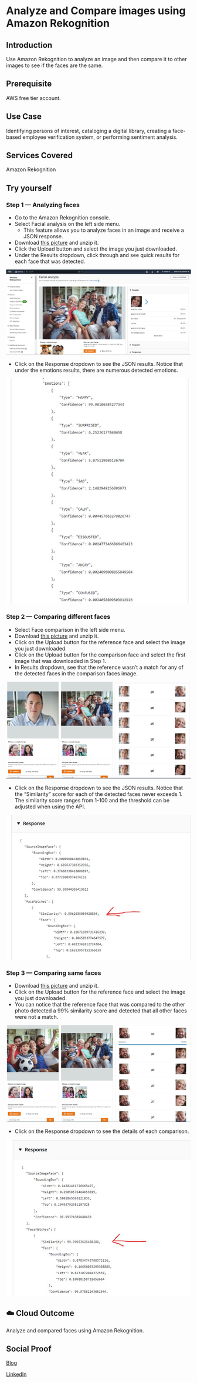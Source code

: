 # Analyze and Compare images using Amazon Rekognition

## Introduction

Use Amazon Rekognition to analyze an image and then compare it to other images to see if the faces are the same.

## Prerequisite

AWS free tier account.

## Use Case

Identifying persons of interest, cataloging a digital library, creating a face-based employee verification system, or performing sentiment analysis.

## Services Covered

Amazon Rekognition

## Try yourself

### Step 1 — Analyzing faces
- Go to the Amazon Rekognition console.
- Select Facial analysis on the left side menu. 
    - This feature allows you to analyze faces in an image and receive a JSON response.
- Download [this picture](https://downgit.github.io/#/home?url=https://github.com/aaditunni/100DaysOfCloud/blob/main/Journey/030/pic1.jpg) and unzip it.
- Click the Upload button and select the image you just downloaded.
- Under the Results dropdown, click through and see quick results for each face that was detected.

![Screenshot](https://github.com/aaditunni/100DaysOfCloud/blob/main/Journey/030/day30.1.JPG)

- Click on the Response dropdown to see the JSON results. Notice that under the emotions results, there are numerous detected emotions.

![Screenshot](https://github.com/aaditunni/100DaysOfCloud/blob/main/Journey/030/day30.2.JPG)

### Step 2 — Comparing different faces
- Select Face comparison in the left side menu.
- Download [this picture](https://downgit.github.io/#/home?url=https://github.com/aaditunni/100DaysOfCloud/blob/main/Journey/030/pic2.jpg) and unzip it.
- Click on the Upload button for the reference face and select the image you just downloaded.
- Click on the Upload button for the comparison face and select the first image that was downloaded in Step 1.
- In Results dropdown,  see that the reference wasn’t a match for any of the detected faces in the comparison faces image.

![Screenshot](https://github.com/aaditunni/100DaysOfCloud/blob/main/Journey/030/day30.3.JPG)

- Click on the Response dropdown to see the JSON results. Notice that the “Similarity” score for each of the detected faces never exceeds 1. The similarity score ranges from 1-100 and the threshold can be adjusted when using the API.

![Screenshot](https://github.com/aaditunni/100DaysOfCloud/blob/main/Journey/030/day30.4.JPG)

### Step 3 — Comparing same faces
- Download [this picture](https://downgit.github.io/#/home?url=https://github.com/aaditunni/100DaysOfCloud/blob/main/Journey/030/pic3.jpg) and unzip it.
- Click on the Upload button for the reference face and select the image you just downloaded.
- You can notice that the reference face that was compared to the other photo detected a 99% similarity score and detected that all other faces were not a match.

![Screenshot](https://github.com/aaditunni/100DaysOfCloud/blob/main/Journey/030/day30.5.JPG)

- Click on the Response dropdown to see the details of each comparison.

![Screenshot](https://github.com/aaditunni/100DaysOfCloud/blob/main/Journey/030/day30.6.JPG)

## ☁️ Cloud Outcome

 Analyze and compared faces using Amazon Rekognition.

## Social Proof

[Blog](https://dev.to/aaditunni/analyze-and-compare-images-using-amazon-rekognition-3h06)

[LinkedIn](https://www.linkedin.com/posts/aaditunni_100daysofcloud-aws-cloud-activity-7025757716392337408-qT10?utm_source=share&utm_medium=member_desktop)
